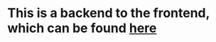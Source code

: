 # This is a backend to the frontend, which can be found [here](https://github.com/vytaux/waa-project-react-frontend)
